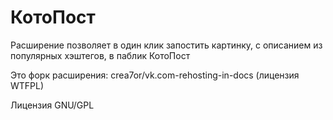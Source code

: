 КотоПост
========================

Расширение позволяет в один клик запостить картинку, с описанием из популярных хэштегов, в паблик КотоПост

Это форк расширения: crea7or/vk.com-rehosting-in-docs (лицензия WTFPL)

Лицензия GNU/GPL
